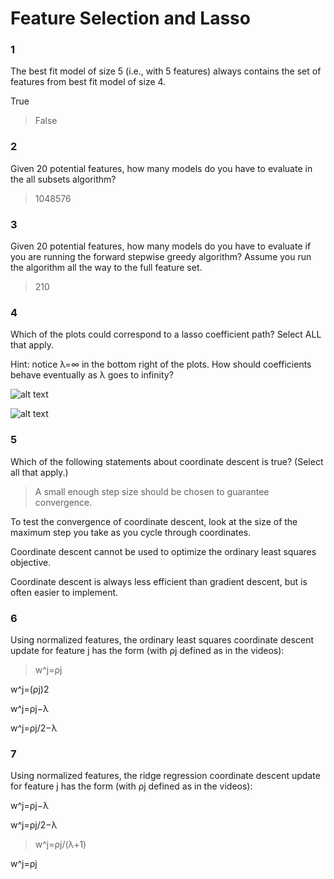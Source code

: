 # Feature Selection and Lasso

### 1

The best fit model of size 5 (i.e., with 5 features) always contains the set of features from best fit model of size 4.


True


>False


### 2

Given 20 potential features, how many models do you have to evaluate in the all subsets algorithm?


>1048576


### 3

Given 20 potential features, how many models do you have to evaluate if you are running the forward stepwise greedy algorithm? Assume you run the algorithm all the way to the full feature set.


>210

### 4

Which of the plots could correspond to a lasso coefficient path? Select ALL that apply.

Hint: notice λ=∞ in the bottom right of the plots. How should coefficients behave eventually as λ goes to infinity?

![alt text](https://d3c33hcgiwev3.cloudfront.net/imageAssetProxy.v1/N5wvCpbOEeWZJxK6sR1SHQ_eb16c320cae86ffe1199a27505e042b4_Untitled-2.png?expiry=1517788800000&hmac=MDhJHAau4ecPmPPNnqSAX9LsPScUz-Pjz5WcFyaG9IA)

![alt text](https://d3c33hcgiwev3.cloudfront.net/imageAssetProxy.v1/gTyaW5bOEeWZJxK6sR1SHQ_1366dbe76f0fb3d80c9953b325e5514e_Untitled-3.png?expiry=1517788800000&hmac=m9txG0RkAOV0Yolmul9edoenbdK6C50g_CrGH2-uTqs)



### 5

Which of the following statements about coordinate descent is true? (Select all that apply.)


>A small enough step size should be chosen to guarantee convergence.


To test the convergence of coordinate descent, look at the size of the maximum step you take as you cycle through coordinates.


Coordinate descent cannot be used to optimize the ordinary least squares objective.


Coordinate descent is always less efficient than gradient descent, but is often easier to implement.


### 6

Using normalized features, the ordinary least squares coordinate descent update for feature j has the form (with ρj defined as in the videos):


>w^j=ρj

w^j=(ρj)2

w^j=ρj−λ

w^j=ρj/2−λ

### 7

Using normalized features, the ridge regression coordinate descent update for feature j has the form (with ρj defined as in the videos):


w^j=ρj−λ

w^j=ρj/2−λ

>w^j=ρj/(λ+1)

w^j=ρj
